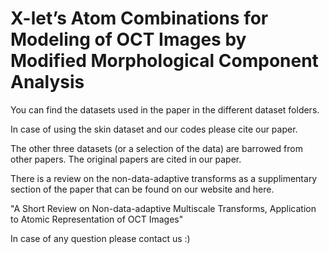 # X-let’s Atom Combinations for Modeling of OCT Images by Modified Morphological Component Analysis

You can find the datasets used in the paper in the different dataset folders.

In case of using the skin dataset and our codes please cite our paper. 

The other three datasets (or a selection of the data) are barrowed from other papers. The original papers are cited in our paper.
 
There is a review on the non-data-adaptive transforms as a supplimentary section of the paper that can be found on our website and here.

"A Short Review on Non-data-adaptive Multiscale Transforms, Application to Atomic Representation of OCT Images"

In case of any question please contact us :)
